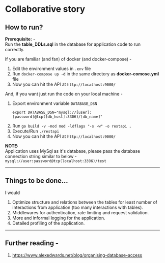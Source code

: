 # Collaborative story

## How to run?
**Prerequisite:** - <br>
Run the **table_DDLs.sql** in the database for application code to run correctly.


If you are familiar (and fan) of docker (and docker-compose) - 
1. Edit the environment values in `.env` file
2. Run `docker-compose up -d` in the same directory as **docker-comose.yml** file
3. Now you can hit the API at `http://localhost:9000/`

And, if you want just run the code on your local machine - 
1. Export environment variable `DATABASE_DSN`
    ```
    export DATABASE_DSN="mysql://[user]:[password]@tcp([db_host]:3306)/[db_name]"
    ```
2. Run `go build -v -mod mod -ldflags "-s -w" -o restapi . `
3. Execute/Run `./restapi`
4. Now you can hit the API at `http://localhost:9000/`

**NOTE:**<br>
Application uses MySql as it's database, please pass the database connection string similar to below - <br>
`mysql://user:password@tcp(localhost:3306)/test`

---
## Things to be done...
I would 
1. Optimize structure and relations between the tables for least number of interactions from application (too many interactions with tables).
2. Middlewares for authentication, rate limiting and request validation.
3. More and informal logging for the application.
4. Detailed profiling of the application.

---
## Further reading - 
1. https://www.alexedwards.net/blog/organising-database-access